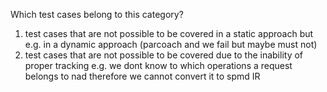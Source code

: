 Which test cases belong to this category?
1. test cases that are not possible to be covered in a static approach but e.g. in a dynamic approach (parcoach and we fail but maybe must not)
2. test cases that are not possible to be covered due to the inability of proper tracking e.g. we dont know to which operations a request belongs to nad therefore we cannot convert it to spmd IR
